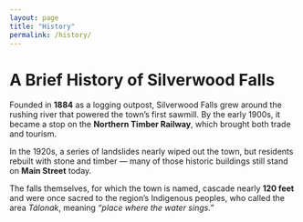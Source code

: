 ```yaml
---
layout: page
title: "History"
permalink: /history/
---
```


# A Brief History of Silverwood Falls

Founded in **1884** as a logging outpost, Silverwood Falls grew around the rushing river that powered the town’s first sawmill. By the early 1900s, it became a stop on the **Northern Timber Railway**, which brought both trade and tourism.  

In the 1920s, a series of landslides nearly wiped out the town, but residents rebuilt with stone and timber — many of those historic buildings still stand on **Main Street** today.  

The falls themselves, for which the town is named, cascade nearly **120 feet** and were once sacred to the region’s Indigenous peoples, who called the area *Tálonak*, meaning *“place where the water sings.”*  
